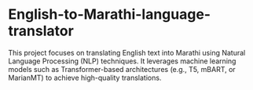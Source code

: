 # English-to-Marathi-language-translator
This project focuses on translating English text into Marathi using Natural Language Processing (NLP) techniques. It leverages machine learning models such as Transformer-based architectures (e.g., T5, mBART, or MarianMT) to achieve high-quality translations. 
